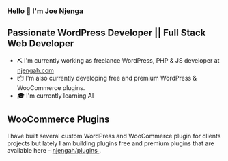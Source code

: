 ### Hello 👋 I'm Joe Njenga

## Passionate WordPress Developer || Full Stack Web Developer

* ⛏ I'm currently working as freelance WordPress, PHP & JS developer at [njengah.com](https://njengah.com/developer)
* 📦 I'm also currently developing free and premium WordPress & WooCommerce plugins.  
* 🎓 I'm currently learning AI

## WooCommerce Plugins
I have built several custom WordPress and WooCommerce plugin for clients projects but lately I am building plugins free and premium plugins that are available here - [njengah/plugins ](https://njengah.com/products). 


